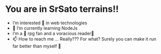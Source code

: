 # You are in SrSato terrains!!

- I’m interested 👀 in web technologies 
- 🌱 I’m currently learning NodeJs
- I’m a 💞️ rpg fan and a voracious reader💞️ 
- 📫 How to reach me ... Really??? For what? Surely you can make it run far better than myself 💯

<!---
✨ If you insist✨ try to comment here.
--->

